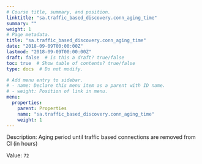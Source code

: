 ```yaml
---
# Course title, summary, and position.
linktitle: "sa.traffic_based_discovery.conn_aging_time"
summary: ""
weight: 1
# Page metadata.
title: "sa.traffic_based_discovery.conn_aging_time"
date: "2018-09-09T00:00:00Z"
lastmod: "2018-09-09T00:00:00Z"
draft: false  # Is this a draft? true/false
toc: true  # Show table of contents? true/false
type: docs  # Do not modify.

# Add menu entry to sidebar.
# - name: Declare this menu item as a parent with ID name.
# - weight: Position of link in menu.
menu:
  properties:
    parent: Properties
    name: "sa.traffic_based_discovery.conn_aging_time"
    weight: 1
---
```


Description: Aging period until traffic based connections are removed from CI (in hours)


Value: `72`